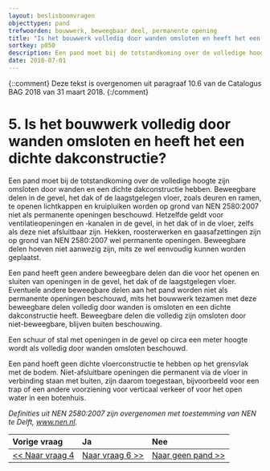 ```yaml
---
layout: beslisboomvragen
objecttypen: pand
trefwoorden: bouwwerk, beweegbaar deel, permanente opening
title: "Is het bouwwerk volledig door wanden omsloten en heeft het een dichte dakconstructie?"
sortkey: p050
description: Een pand moet bij de totstandkoming over de volledige hoogte zijn omsloten door wanden en een dichte dakconstructie hebben.
date: 2018-07-01
---
```


{::comment}
Deze tekst is overgenomen uit paragraaf 10.6 van de Catalogus BAG 2018 van 31 maart 2018.
{:/comment}

# 5. Is het bouwwerk volledig door wanden omsloten en heeft het een dichte dakconstructie?

Een pand moet bij de totstandkoming over de volledige hoogte zijn omsloten door wanden en een dichte dakconstructie hebben. Beweegbare delen in de gevel, het dak of de laagstgelegen vloer, zoals deuren en ramen, te openen lichtkappen en kruipluiken worden op grond van NEN 2580:2007 niet als permanente openingen beschouwd. Hetzelfde geldt voor ventilatieopeningen en ‑kanalen in de gevel, in het dak of in de vloer, zelfs als deze niet afsluitbaar zijn. Hekken, roosterwerken en gaasafzettingen zijn op grond van NEN 2580:2007 wel permanente openingen. Beweegbare delen hoeven niet aanwezig zijn, mits ze wel eenvoudig kunnen worden geplaatst.

Een pand heeft geen andere beweegbare delen dan die voor het openen en sluiten van openingen in de gevel, het dak of de laagstgelegen vloer. Eventuele andere beweegbare delen aan het pand worden niet als permanente openingen beschouwd, mits het bouwwerk tezamen met deze beweegbare delen volledig door wanden is omsloten en een dichte dakconstructie heeft. Beweegbare delen die volledig zijn omsloten door niet-beweegbare, blijven buiten beschouwing.

Een schuur of stal met openingen in de gevel op circa een meter hoogte wordt als volledig door wanden omsloten beschouwd.

Een pand hoeft geen dichte vloerconstructie te hebben op het grensvlak met de bodem. Niet-afsluitbare openingen die permanent via de vloer in verbinding staan met buiten, zijn daarom toegestaan, bijvoorbeeld voor een trap of een andere voorziening voor verticaal verkeer of voor het open water in een botenhuis.

_Definities uit NEN 2580:2007 zijn overgenomen met toestemming van NEN te Delft, www.nen.nl._

Vorige vraag | Ja | Nee
:-- | :-- | :--
[<< Naar vraag 4]({{-site.baseurl-}}/beslisboomvragen/pand-04) | [Naar vraag 6 >>]({{-site.baseurl-}}/beslisboomvragen/pand-06) | [Naar geen pand >>]({{-site.baseurl-}}/beslisboomvragen/pand-10)  
